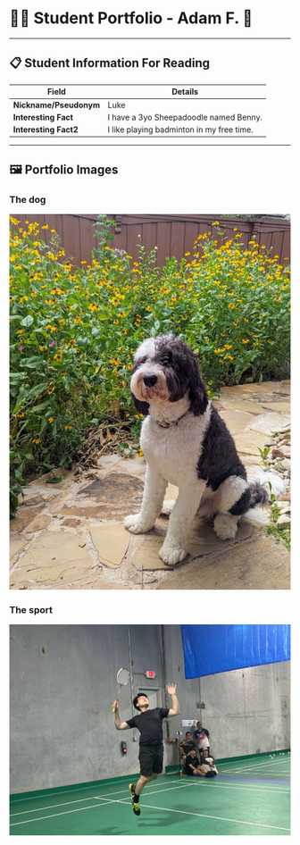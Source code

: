 # 👨‍🎓 Student Portfolio - Adam F. 🚴

---

## 📋 Student Information For Reading

| **Field** | **Details** |
|-----------|-------------|
| **Nickname/Pseudonym** | Luke |
| **Interesting Fact** |  I have a 3yo Sheepadoodle named Benny. |
| **Interesting Fact2** | I like playing badminton in my free time. |

---

## 🖼️ Portfolio Images

### The dog
![Benny in the flowers](PXL_20240522_154604796.PORTRAIT.ORIGINAL~3.jpg)

### The sport
![Me playing badminton](IMG_0878.jpg)

